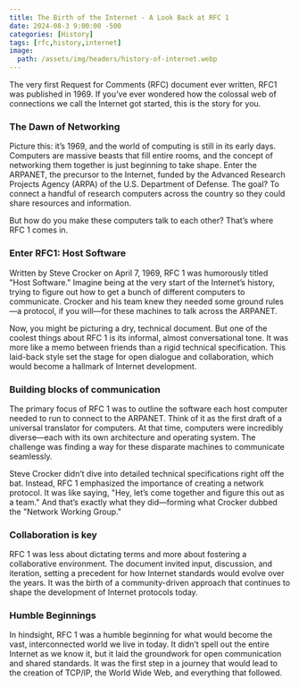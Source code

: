 ```yaml
---
title: The Birth of the Internet - A Look Back at RFC 1
date: 2024-08-3 9:00:00 -500
categories: [History]
tags: [rfc,history,internet]
image:
  path: /assets/img/headers/history-of-internet.webp
---
```

The very first Request for Comments (RFC) document ever written, RFC1 was published in 1969. If you’ve ever wondered how the colossal web of connections we call the Internet got started, this is the story for you.

### The Dawn of Networking
Picture this: it’s 1969, and the world of computing is still in its early days. Computers are massive beasts that fill entire rooms, and the concept of networking them together is just beginning to take shape. Enter the ARPANET, the precursor to the Internet, funded by the Advanced Research Projects Agency (ARPA) of the U.S. Department of Defense. The goal? To connect a handful of research computers across the country so they could share resources and information.

But how do you make these computers talk to each other? That’s where RFC 1 comes in.

### Enter RFC1: Host Software
Written by Steve Crocker on April 7, 1969, RFC 1 was humorously titled "Host Software." Imagine being at the very start of the Internet’s history, trying to figure out how to get a bunch of different computers to communicate. Crocker and his team knew they needed some ground rules—a protocol, if you will—for these machines to talk across the ARPANET.

Now, you might be picturing a dry, technical document. But one of the coolest things about RFC 1 is its informal, almost conversational tone. It was more like a memo between friends than a rigid technical specification. This laid-back style set the stage for open dialogue and collaboration, which would become a hallmark of Internet development.

### Building blocks of communication
The primary focus of RFC 1 was to outline the software each host computer needed to run to connect to the ARPANET. Think of it as the first draft of a universal translator for computers. At that time, computers were incredibly diverse—each with its own architecture and operating system. The challenge was finding a way for these disparate machines to communicate seamlessly.

Steve Crocker didn’t dive into detailed technical specifications right off the bat. Instead, RFC 1 emphasized the importance of creating a network protocol. It was like saying, "Hey, let’s come together and figure this out as a team." And that’s exactly what they did—forming what Crocker dubbed the "Network Working Group."

### Collaboration is key
RFC 1 was less about dictating terms and more about fostering a collaborative environment. The document invited input, discussion, and iteration, setting a precedent for how Internet standards would evolve over the years. It was the birth of a community-driven approach that continues to shape the development of Internet protocols today.

### Humble Beginnings
In hindsight, RFC 1 was a humble beginning for what would become the vast, interconnected world we live in today. It didn’t spell out the entire Internet as we know it, but it laid the groundwork for open communication and shared standards. It was the first step in a journey that would lead to the creation of TCP/IP, the World Wide Web, and everything that followed.
